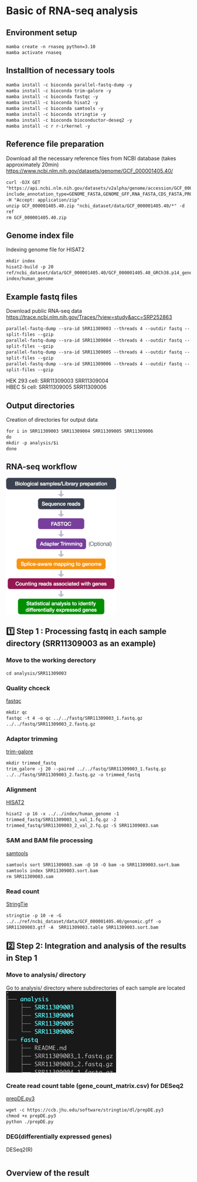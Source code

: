 # Basic of RNA-seq analysis

## Environment setup
```
mamba create -n rnaseq python=3.10
mamba activate rnaseq
```

## Installtion of necessary tools
```
mamba install -c bioconda parallel-fastq-dump -y
mamba install -c bioconda trim-galore -y
mamba install -c bioconda fastqc -y
mamba install -c bioconda hisat2 -y
mamba install -c bioconda samtools -y
mamba install -c bioconda stringtie -y
mamba install -c bioconda bioconductor-deseq2 -y
mamba install -c r r-irkernel -y
```

## Reference file preparation
Download all the necessary reference files from NCBI database (takes approximately 20min)
https://www.ncbi.nlm.nih.gov/datasets/genome/GCF_000001405.40/
```
curl -OJX GET "https://api.ncbi.nlm.nih.gov/datasets/v2alpha/genome/accession/GCF_000001405.40/download?include_annotation_type=GENOME_FASTA,GENOME_GFF,RNA_FASTA,CDS_FASTA,PROT_FASTA,SEQUENCE_REPORT&filename=GCF_000001405.40.zip" -H "Accept: application/zip"
unzip GCF_000001405.40.zip "ncbi_dataset/data/GCF_000001405.40/*" -d ref
rm GCF_000001405.40.zip
```

## Genome index file
Indexing genome file for HISAT2
```
mkdir index
hisat2-build -p 20 ref/ncbi_dataset/data/GCF_000001405.40/GCF_000001405.40_GRCh38.p14_genomic.fna index/human_genome
```

## Example fastq files
Download public RNA-seq data  
https://trace.ncbi.nlm.nih.gov/Traces/?view=study&acc=SRP252863  
```
parallel-fastq-dump --sra-id SRR11309003 --threads 4 --outdir fastq --split-files --gzip
parallel-fastq-dump --sra-id SRR11309004 --threads 4 --outdir fastq --split-files --gzip
parallel-fastq-dump --sra-id SRR11309005 --threads 4 --outdir fastq --split-files --gzip
parallel-fastq-dump --sra-id SRR11309006 --threads 4 --outdir fastq --split-files --gzip
```
HEK 293 cell: SRR11309003 SRR11309004  
HBEC 5i cell: SRR11309005 SRR11309006  

## Output directories  
Creation of directories for output data
```
for i in SRR11309003 SRR11309004 SRR11309005 SRR11309006
do
mkdir -p analysis/$i
done
```

## RNA-seq workflow  
<img src="fig/RNAseqWorkflow.png" width='300'>

## 1️⃣ Step 1 : Processing fastq in each sample directory  (SRR11309003 as an example)
### Move to the working derectory
```
cd analysis/SRR11309003
```

### Quality chceck
[fastqc](https://www.bioinformatics.babraham.ac.uk/projects/fastqc/)  
```
mkdir qc
fastqc -t 4 -o qc ../../fastq/SRR11309003_1.fastq.gz ../../fastq/SRR11309003_2.fastq.gz
```

### Adaptor trimming
[trim-galore](https://github.com/FelixKrueger/TrimGalore/blob/master/Docs/Trim_Galore_User_Guide.md)
```
mkdir trimmed_fastq
trim_galore -j 20 --paired ../../fastq/SRR11309003_1.fastq.gz ../../fastq/SRR11309003_2.fastq.gz -o trimmed_fastq
```

### Alignment
[HISAT2](https://daehwankimlab.github.io/hisat2/manual/)  
```
hisat2 -p 16 -x ../../index/human_genome -1 trimmed_fastq/SRR11309003_1_val_1.fq.gz -2 trimmed_fastq/SRR11309003_2_val_2.fq.gz -S SRR11309003.sam 
```

### SAM and BAM file processing
[samtools](https://www.htslib.org/doc/samtools.html)
```
samtools sort SRR11309003.sam -@ 10 -O bam -o SRR11309003.sort.bam 
samtools index SRR11309003.sort.bam
rm SRR11309003.sam
```

### Read count
[StringTie](https://ccb.jhu.edu/software/stringtie/index.shtml?t=manual)
```
stringtie -p 10 -e -G ../../ref/ncbi_dataset/data/GCF_000001405.40/genomic.gff -o SRR11309003.gtf -A  SRR11309003.table SRR11309003.sort.bam
```

## 2️⃣ Step 2: Integration and analysis of the results in Step 1

### Move to analysis/ directory
Go to analysis/ directory where subdirectories of each sample are located  
<img src="fig/Tree.png" width='300'>

### Create read count table (gene_count_matrix.csv) for DESeq2
[prepDE.py3](https://ccb.jhu.edu/software/stringtie/index.shtml?t=manual#deseq)
```
wget -c https://ccb.jhu.edu/software/stringtie/dl/prepDE.py3
chmod +x prepDE.py3
python ./prepDE.py
```

### DEG(differentially expressed genes)
DESeq2(R)
```
```

## Overview of the result
